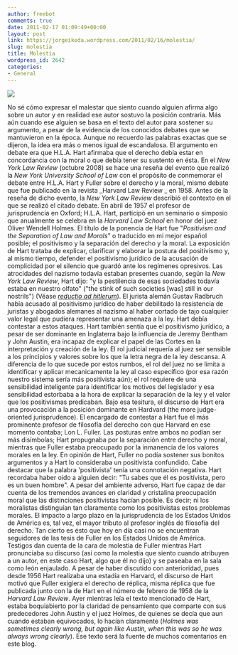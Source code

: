 ```yaml
---
author: freebot
comments: true
date: 2011-02-17 01:09:49+00:00
layout: post
link: https://jorgeikeda.wordpress.com/2011/02/16/molestia/
slug: molestia
title: Molestia
wordpress_id: 2642
categories:
- General
---
```


[![](http://www.jorgeikeda.com/wordpress/wp-content/uploads/2011/02/Hart.jpeg)](http://www.jorgeikeda.com/wordpress/wp-content/uploads/2011/02/Hart.jpeg)

No sé cómo expresar el malestar que siento cuando alguien afirma algo sobre un autor y en realidad ese autor sostuvo la posición contraria. Más aún cuando ese alguien se basa  en el texto del autor para sostener su argumento, a pesar de la evidencia de los conocidos debates que se mantuvieron en la época.
Aunque no recuerdo las palabras exactas que se dijeron, la idea era más o menos igual de escandalosa.  El argumento en debate era que H.L.A. Hart afirmaba que el derecho debía estar en concordancia con la moral o que debía tener su sustento en ésta.
En el _New York Law Review_ (octubre 2008) se hace una reseña del evento que realizó la _New York University School of Law_ con el propósito de conmemorar el debate entre H.L.A. Hart y Fuller sobre el derecho y la moral, mismo debate que fue publicado en la revista _Harvard Law Review _ en 1958. Antes de la reseña de dicho evento, la _New York Law Review_ describió el contexto en el que se realizó el citado debate.
En abril de 1957 el  profesor de jurisprudencia en Oxford;  H.L.A. Hart, participó en un seminario o simposio que anualmente se celebra en la  _Harvard Law School_ en honor del juez Oliver Wendell Holmes. El título de la ponencia de Hart fue "_Positivism and the Separation of Law and Morals_" o traducido en mi mejor español posible; el positivismo y la separación del derecho y la moral.
La exposición de Hart trataba de explicar, clarificar y elaborar la postura del positivismo y, al mismo tiempo, defender el positivismo jurídico de la acusación de complicidad por el silencio que guardó ante los regímenes opresivos. Las atrocidades del nazismo todavía estaban presentes cuando, según la _New York Law Review_, Hart dijo: "y la pestilencia de esas sociedades todavía estaba en nuestro olfato" ("the stink of such societies [was] still in our nostrils") (Véase [_reductio ad hitlerum_](http://www.jorgeikeda.com/wordpress/?p=2249)). El jurista alemán Gustav Radbruch había acusado al positivismo jurídico de haber debilitado la resistencia de juristas y abogados alemanes al nazismo al haber cortado de tajo cualquier valor legal que pudiera representar una amenaza a la ley. Hart debía contestar a estos ataques.
Hart también sentía que el positivismo jurídico, a pesar de ser dominante en Inglaterra bajo la influencia de Jeremy Bentham y John Austin, era incapaz de explicar el papel de las Cortes en la interpretación y creación de la ley. El rol judicial requería al juez ser sensible a los principios y valores sobre los que la letra negra de la ley descansa.
A diferencia de lo que sucede por estos rumbos,  el rol del juez no se limita a identificar y aplicar mecanicamente la ley al caso específico (por esa razón nuestro sistema sería más positivista aún); el rol requiere de una sensibilidad inteligente para identificar los motivos del legislador y esa sensibilidad estorbaba a la hora de explicar la separación de la ley y el valor que los positivismas predicaban. Bajo esa tesitura, el discurso de Hart era una provocación a la posición dominante en Hardvard (the more judge-oriented jurisprudence).
El encargado de contestar a Hart fue el más prominente profesor de filosofía del derecho con que Harvard en ese momento contaba; Lon L. Fuller. Las posturas entre ambos no podían ser más disímbolas; Hart propugnaba por la separación entre derecho y moral, mientras que Fuller estaba preocupado por la inmanencia de los valores morales en la ley.
En opinión de Hart, Fuller no podía sostener sus bonitos argumentos y a Hart lo consideraba un positivista confundido. Cabe destacar que la palabra 'positivista' tenía una connotación negativa. Hart recordaba haber oido a alguien decir: "Tu sabes que él es positivista, pero es un buen hombre".
A pesar del ambiente adverso, Hart fue capaz de dar cuenta de los tremendos avances en claridad y cristalina preocupación moral que las distinciones positivistas hacían posible. Es decir; ni los moralistas distinguían tan claramente como los positivistas estos problemas morales. El impacto a largo plazo en la jurisprudencia de los Estados Unidos de América es, tal vez, el mayor tributo al profesor inglés de filosofía del derecho. Tan cierto es ésto que hoy en día casi no se encuentran seguidores de las tesis de Fuller en los Estados Unidos de América.
Testigos dan cuenta de la cara de molestia de Fuller mientras Hart pronunciaba su discurso (así como la molestia que siento cuando atribuyen a un autor, en este caso Hart, algo que él no dijo) y se paseaba en la sala como león enjaulado. A pesar de haber discutido con anterioridad, pues desde 1956 Hart realizaba una estadía en Harvard, el discurso de Hart motivó que Fuller exigiera el derecho de réplica, misma réplica que fue publicada junto con la de Hart en el número de febrero de 1958 de la _Harvard Law Review_. Ayer mientras leía el texto mencionado de Hart, estaba boquiabierto por la claridad de pensamiento que comparte con sus predecedores John Austin y el juez Holmes, de quienes se decía que aun cuando estaban equivocados, lo hacían claramente (_Holmes was sometimes clearly wrong, but again like Austin, when this was so he was always wrong clearly_). Ese texto será la fuente de muchos comentarios en este blog.








